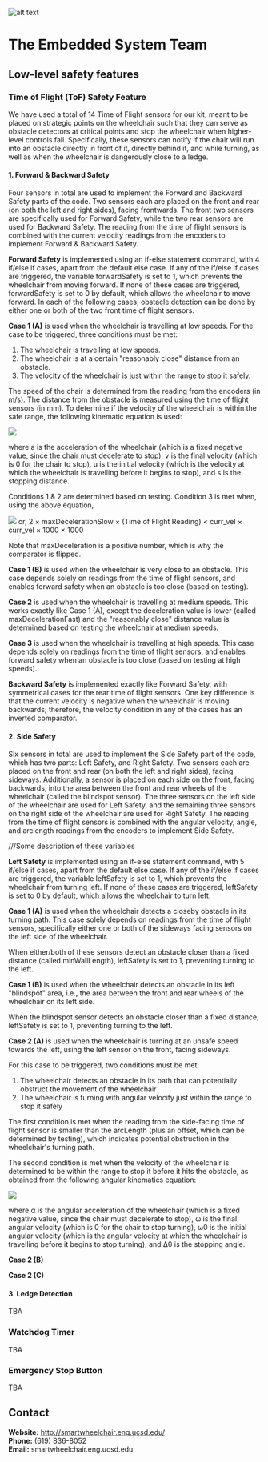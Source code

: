 ![alt text](https://github.com/SmartWheelchair/Systems/blob/master/Wheelchair%203D%20Part%20Images/UCSD_Wheelchair_Team_Logo.png "Logo")


# The Embedded System Team

## Low-level safety features

### Time of Flight (ToF) Safety Feature

We have used a total of 14 Time of Flight sensors for our kit, meant to be placed on strategic points on the wheelchair such that 
they can serve as obstacle detectors at critical points and stop the wheelchair when higher-level controls fail. Specifically, these
sensors can notify if the chair will run into an obstacle directly in front of it, directly behind it, and while turning, as well as
when the wheelchair is dangerously close to a ledge.

#### 1. Forward & Backward Safety
  
  Four sensors in total are used to implement the Forward and Backward Safety parts of the code.
  Two sensors each are placed on the front and rear (on both the left and right sides), facing frontwards. The front two sensors are specifically used for Forward Safety, while the two rear sensors are used for Backward Safety. The reading from the time of flight sensors is combined with the current velocity readings from the encoders to implement Forward & Backward Safety.
  
  **Forward Safety** is implemented using an if-else statement command, with 4 if/else if cases, apart from the default else case.
  If any of the if/else if cases are triggered, the variable forwardSafety is set to 1, which prevents the wheelchair from moving
  forward. If none of these cases are triggered, forwardSafety is set to 0 by default, which allows the wheelchair to move forward.
  In each of the following cases, obstacle detection can be done by either one or both of the two front time of flight sensors.
  
  **Case 1 (A)** is used when the wheelchair is travelling at low speeds. For the case to be triggered, three conditions must be met:
  1. The wheelchair is travelling at low speeds.
  2. The wheelchair is at a certain "reasonably close" distance from an obstacle.
  3. The velocity of the wheelchair is just within the range to stop it safely.
  
  The speed of the chair is determined from the reading from the encoders (in m/s). The distance from the obstacle is measured using the time of flight sensors (in mm). To determine if the velocity of the wheelchair is within the safe range, the following kinematic equation is used:
  
  <img src="https://latex.codecogs.com/gif.latex?2as%20%3D%20v%5E2%20-%20u%5E2">
  
  where a is the acceleration of the wheelchair (which is a fixed negative value, since the chair must decelerate to stop), v is the final velocity (which is 0 for the chair to stop), u is the initial velocity (which is the velocity at which the wheelchair is travelling before it begins to stop), and s is the stopping distance.
  
  Conditions 1 & 2 are determined based on testing. Condition 3 is met when, using the above equation,
  
  <img src="https://latex.codecogs.com/gif.latex?2as%20%3E%20-u%5E2">   or, 2 × maxDecelerationSlow × (Time of Flight Reading) < curr_vel × curr_vel × 1000 × 1000
  
  Note that maxDeceleration is a positive number, which is why the comparator is flipped.
  
  **Case 1 (B)** is used when the wheelchair is very close to an obstacle. This case depends solely on readings from the time of flight
  sensors, and enables forward safety when an obstacle is too close (based on testing).
  
  **Case 2** is used when the wheelchair is travelling at medium speeds. This works exactly like Case 1 (A), except the deceleration value is lower (called maxDecelerationFast) and the "reasonably close" distance value is determined based on testing the wheelchair at medium speeds.
  
  **Case 3** is used when the wheelchair is travelling at high speeds. This case depends solely on readings from the time of flight
  sensors, and enables forward safety when an obstacle is too close (based on testing at high speeds).
  
  **Backward Safety** is implemented exactly like Forward Safety, with symmetrical cases for the rear time of flight sensors. One key
  difference is that the current velocity is negative when the wheelchair is moving backwards; therefore, the velocity condition in any
  of the cases has an inverted comparator.

#### 2. Side Safety
  
  Six sensors in total are used to implement the Side Safety part of the code, which has two parts: Left Safety, and Right Safety.
  Two sensors each are placed on the front and rear (on both the left and right sides), facing sideways. Additionally, a sensor is      placed on each side on the front, facing backwards, into the area between the front and rear wheels of the wheelchair (called the blindspot sensor).
 The three sensors on the left side of the wheelchair are used for Left Safety, and the remaining three sensors on the right side of the wheelchair are used for Right Safety.
 The reading from the time of flight sensors is combined with the angular velocity, angle, and arclength readings from the encoders to implement Side Safety.
 
 ///Some description of these variables
 
 **Left Safety** is implemented using an if-else statement command, with 5 if/else if cases, apart from the default else case.
  If any of the if/else if cases are triggered, the variable leftSafety is set to 1, which prevents the wheelchair from turning
  left. If none of these cases are triggered, leftSafety is set to 0 by default, which allows the wheelchair to turn left.

**Case 1 (A)** is used when the wheelchair detects a closeby obstacle in its turning path. This case solely depends on readings from the time of flight sensors, specifically either one or both of the sideways facing sensors on the left side of the wheelchair.

When either/both of these sensors detect an obstacle closer than a fixed distance (called minWallLength), leftSafety is set to 1, preventing turning to the left.

**Case 1 (B)** is used when the wheelchair detects an obstacle in its left "blindspot" area, i.e., the area between the front and rear wheels of the wheelchair on its left side. 

When the blindspot sensor detects an obstacle closer than a fixed distance, leftSafety is set to 1, preventing turning to the left.

**Case 2 (A)** is used when the wheelchair is turning at an unsafe speed towards the left, using the left sensor on the front, facing sideways. 

For this case to be triggered, two conditions must be met:
1. The wheelchair detects an obstacle in its path that can potentially obstruct the movement of the wheelchair
2. The wheelchair is turning with angular velocity just within the range to stop it safely

The first condition is met when the reading from the side-facing time of flight sensor is smaller than the arcLength (plus an offset, which can be determined by testing), which indicates potential obstruction in the wheelchair's turning path.

The second condition is met when the velocity of the wheelchair is determined to be within the range to stop it before it hits the obstacle, as obtained from the following angular kinematics equation:

<img src="https://latex.codecogs.com/gif.latex?2%5Calpha%20%5Cleft%20%28%20%5CDelta%20%5Ctheta%20%5Cright%20%29%20%3D%20%5Comega%20%5E2%20-%20%5Comega%20_0%20%5E2">

where α is the angular acceleration of the wheelchair (which is a fixed negative value, since the chair must decelerate to stop), ω is the final angular velocity (which is 0 for the chair to stop turning), ω0 is the initial angular velocity (which is the angular velocity at which the wheelchair is travelling before it begins to stop turning), and Δθ is the stopping angle.



**Case 2 (B)**

**Case 2 (C)**

 
#### 3. Ledge Detection
  
TBA
  
### Watchdog Timer

TBA

### Emergency Stop Button
  
TBA

## Contact
**Website:** http://smartwheelchair.eng.ucsd.edu/  
**Phone:** (619) 836-8052  
**Email:** smartwheelchair.eng.ucsd.edu  
